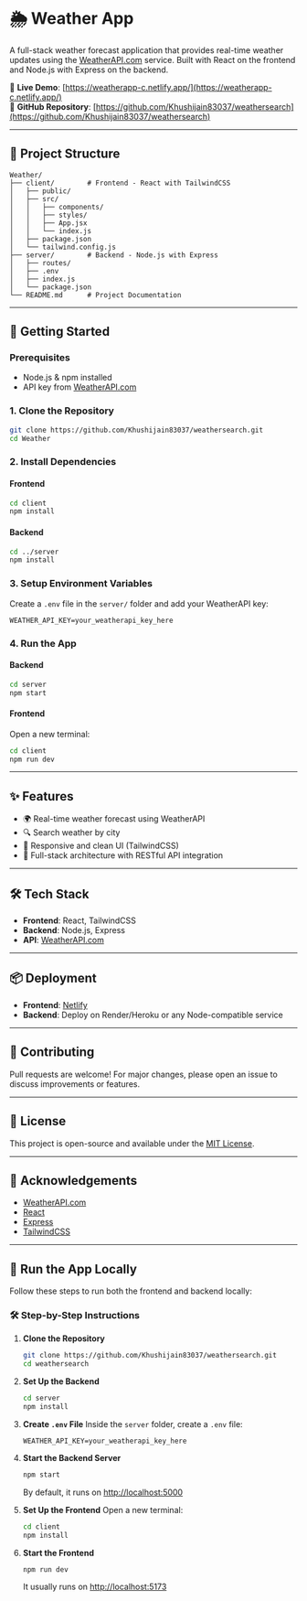 
# 🌦️ Weather App

A full-stack weather forecast application that provides real-time weather updates using the [WeatherAPI.com](https://www.weatherapi.com/) service. Built with React on the frontend and Node.js with Express on the backend.

🔗 **Live Demo**: [https://weatherapp-c.netlify.app/](https://weatherapp-c.netlify.app/)  
📁 **GitHub Repository**: [https://github.com/Khushijain83037/weathersearch](https://github.com/Khushijain83037/weathersearch)

---

## 📁 Project Structure

```
Weather/
├── client/        # Frontend - React with TailwindCSS
│   ├── public/
│   ├── src/
│   │   ├── components/
│   │   ├── styles/
│   │   ├── App.jsx
│   │   └── index.js
│   ├── package.json
│   └── tailwind.config.js
├── server/        # Backend - Node.js with Express
│   ├── routes/
│   ├── .env
│   ├── index.js
│   └── package.json
└── README.md      # Project Documentation
```

---

## 🚀 Getting Started

### Prerequisites
- Node.js & npm installed
- API key from [WeatherAPI.com](https://www.weatherapi.com/)

### 1. Clone the Repository
```bash
git clone https://github.com/Khushijain83037/weathersearch.git
cd Weather
```

### 2. Install Dependencies

#### Frontend
```bash
cd client
npm install
```

#### Backend
```bash
cd ../server
npm install
```

### 3. Setup Environment Variables

Create a `.env` file in the `server/` folder and add your WeatherAPI key:
```
WEATHER_API_KEY=your_weatherapi_key_here
```

### 4. Run the App

#### Backend
```bash
cd server
npm start
```

#### Frontend
Open a new terminal:
```bash
cd client
npm run dev
```

---

## ✨ Features

- 🌍 Real-time weather forecast using WeatherAPI
- 🔍 Search weather by city
- 📱 Responsive and clean UI (TailwindCSS)
- 🔁 Full-stack architecture with RESTful API integration

---

## 🛠️ Tech Stack

- **Frontend**: React, TailwindCSS
- **Backend**: Node.js, Express
- **API**: [WeatherAPI.com](https://www.weatherapi.com/)

---

## 📦 Deployment

- **Frontend**: [Netlify](https://netlify.com/)
- **Backend**: Deploy on Render/Heroku or any Node-compatible service

---

## 🤝 Contributing

Pull requests are welcome! For major changes, please open an issue to discuss improvements or features.

---

## 📄 License

This project is open-source and available under the [MIT License](LICENSE).

---

## 🙏 Acknowledgements

- [WeatherAPI.com](https://www.weatherapi.com/)
- [React](https://reactjs.org/)
- [Express](https://expressjs.com/)
- [TailwindCSS](https://tailwindcss.com/)


---

## 🧪 Run the App Locally

Follow these steps to run both the frontend and backend locally:

### 🛠 Step-by-Step Instructions

1. **Clone the Repository**
   ```bash
   git clone https://github.com/Khushijain83037/weathersearch.git
   cd weathersearch
   ```

2. **Set Up the Backend**
   ```bash
   cd server
   npm install
   ```

3. **Create `.env` File**
   Inside the `server` folder, create a `.env` file:
   ```
   WEATHER_API_KEY=your_weatherapi_key_here
   ```

4. **Start the Backend Server**
   ```bash
   npm start
   ```
   By default, it runs on [http://localhost:5000](http://localhost:5000)

5. **Set Up the Frontend**
   Open a new terminal:
   ```bash
   cd client
   npm install
   ```

6. **Start the Frontend**
   ```bash
   npm run dev
   ```
   It usually runs on [http://localhost:5173](http://localhost:5173)

